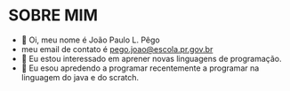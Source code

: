 # SOBRE MIM
- 👋 Oi, meu nome é João Paulo L. Pêgo
- meu email de contato é pego.joao@escola.pr.gov.br
- 👀 Eu estou interessado em aprener novas linguagens de programação.
- 🌱 Eu esou apredendo a programar recentemente a programar na linguagem do java e do scratch.

<!---
joaozinho0507/joaozinho0507 is a ✨ special ✨ repository because its `README.md` (this file) appears on your GitHub profile.
You can click the Preview link to take a look at your changes.
--->
